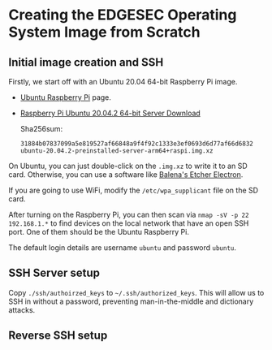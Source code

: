 # Creating the EDGESEC Operating System Image from Scratch

## Initial image creation and SSH

Firstly, we start off with an Ubuntu 20.04 64-bit Raspberry Pi image.

- [Ubuntu Raspberry Pi][1] page.
- [Raspberry Pi Ubuntu 20.04.2 64-bit Server Download][2]


  [1]: https://ubuntu.com/download/raspberry-
  [2]: https://cdimage.ubuntu.com/releases/20.04.2/release/ubuntu-20.04.2-preinstalled-server-arm64+raspi.img.xz

  Sha256sum:

  ```
  31884b07837099a5e819527af66848a9f4f92c1333e3ef0693d6d77af66d6832  ubuntu-20.04.2-preinstalled-server-arm64+raspi.img.xz
  ```

On Ubuntu, you can just double-click on the `.img.xz` to write it to an SD card.
Otherwise, you can use a software like
[Balena's Etcher Electron](https://github.com/balena-io/etcher).


If you are going to use WiFi, modify the `/etc/wpa_supplicant` file on the SD
card.

After turning on the Raspberry Pi,
you can then scan via `nmap -sV -p 22 192.168.1.*` to find devices on the local
network that have an open SSH port. One of them should be the Ubuntu Raspberry Pi.

The default login details are username `ubuntu` and password `ubuntu`.

## SSH Server setup

Copy `./ssh/authoirzed_keys` to `~/.ssh/authorized_keys`.
This will allow us to SSH in without a password,
preventing man-in-the-middle and dictionary attacks.

## Reverse SSH setup
